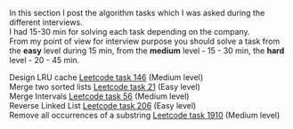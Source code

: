 In this section I post the algorithm tasks which I was asked during the different interviews.\
I had 15-30 min for solving each task depending on the company.\
From my point of view for interview purpose you should solve a task from the **easy** level during 15 min, from the **medium** level - 15 - 30 min, the **hard** level - 20 - 45 min.

Design LRU cache [Leetcode task 146](https://leetcode.com/problems/lru-cache/description/) (Medium level)\
Merge two sorted lists [Leetcode task 21](https://leetcode.com/problems/merge-two-sorted-lists/description/) (Easy level)\
Merge Intervals [Leetcode task 56](https://leetcode.com/problems/merge-intervals/description/) (Medium level)\
Reverse Linked List [Leetcode task 206](https://leetcode.com/problems/reverse-linked-list/description/) (Easy level)\
Remove all occurrences of a substring [Leetcode task 1910](https://leetcode.com/problems/remove-all-occurrences-of-a-substring/) (Medium level)
